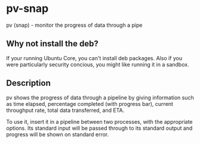 # pv-snap
pv (snap) - monitor the progress of data through a pipe

## Why not install the deb?
If your running Ubuntu Core, you can't install deb packages. Also if you were particularly security concious, you might like running it in a sandbox.


## Description
pv  shows  the  progress  of  data through a pipeline by giving information such as time elapsed, percentage completed (with progress bar), current throughput rate, total data transferred, and ETA.

To use it, insert it in a pipeline between two processes, with the appropriate options.  Its standard input will be passed through to its standard output and progress will be shown on standard error.

